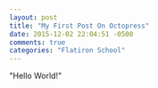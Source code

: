 ```yaml
---
layout: post
title: "My First Post On Octopress"
date: 2015-12-02 22:04:51 -0500
comments: true
categories: "Flatiron School"
---
```


"Hello World!"
